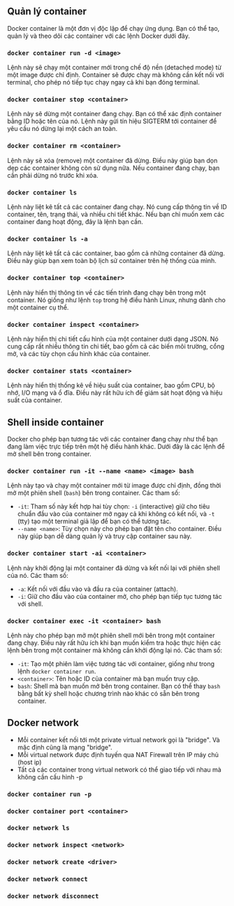 ## Quản lý container
Docker container là một đơn vị độc lập để chạy ứng dụng. Bạn có thể tạo, quản lý và theo dõi các container với các lệnh Docker dưới đây.
### `docker container run -d <image>` 
Lệnh này sẽ chạy một container mới trong chế độ nền (detached mode) từ một image được chỉ định. Container sẽ được chạy mà không cần kết nối với terminal, cho phép nó tiếp tục chạy ngay cả khi bạn đóng terminal.

### `docker container stop <container>`
Lệnh này sẽ dừng một container đang chạy. Bạn có thể xác định container bằng ID hoặc tên của nó. Lệnh này gửi tín hiệu SIGTERM tới container để yêu cầu nó dừng lại một cách an toàn.

### `docker container rm <container>`
Lệnh này sẽ xóa (remove) một container đã dừng. Điều này giúp bạn dọn dẹp các container không còn sử dụng nữa. Nếu container đang chạy, bạn cần phải dừng nó trước khi xóa.

### `docker container ls`
Lệnh này liệt kê tất cả các container đang chạy. Nó cung cấp thông tin về ID container, tên, trạng thái, và nhiều chi tiết khác. Nếu bạn chỉ muốn xem các container đang hoạt động, đây là lệnh bạn cần.

### `docker container ls -a`
Lệnh này liệt kê tất cả các container, bao gồm cả những container đã dừng. Điều này giúp bạn xem toàn bộ lịch sử container trên hệ thống của mình.

### `docker container top <container>`
Lệnh này hiển thị thông tin về các tiến trình đang chạy bên trong một container. Nó giống như lệnh `top` trong hệ điều hành Linux, nhưng dành cho một container cụ thể.

### `docker container inspect <container>`
Lệnh này hiển thị chi tiết cấu hình của một container dưới dạng JSON. Nó cung cấp rất nhiều thông tin chi tiết, bao gồm cả các biến môi trường, cổng mở, và các tùy chọn cấu hình khác của container.

### `docker container stats <container>`
Lệnh này hiển thị thống kê về hiệu suất của container, bao gồm CPU, bộ nhớ, I/O mạng và ổ đĩa. Điều này rất hữu ích để giám sát hoạt động và hiệu suất của container.


## Shell inside container
Docker cho phép bạn tương tác với các container đang chạy như thể bạn đang làm việc trực tiếp trên một hệ điều hành khác. Dưới đây là các lệnh để mở shell bên trong container.

### `docker container run -it --name <name> <image> bash`

Lệnh này tạo và chạy một container mới từ image được chỉ định, đồng thời mở một phiên shell (`bash`) bên trong container. Các tham số:
- `-it`: Tham số này kết hợp hai tùy chọn: `-i` (interactive) giữ cho tiêu chuẩn đầu vào của container mở ngay cả khi không có kết nối, và `-t` (tty) tạo một terminal giả lập để bạn có thể tương tác.
- `--name <name>`: Tùy chọn này cho phép bạn đặt tên cho container. Điều này giúp bạn dễ dàng quản lý và truy cập container sau này.


### `docker container start -ai <container> `
Lệnh này khởi động lại một container đã dừng và kết nối lại với phiên shell của nó. Các tham số:
- `-a`: Kết nối với đầu vào và đầu ra của container (attach).
- `-i`: Giữ cho đầu vào của container mở, cho phép bạn tiếp tục tương tác với shell.

### `docker container exec -it <container> bash`
Lệnh này cho phép bạn mở một phiên shell mới bên trong một container đang chạy. Điều này rất hữu ích khi bạn muốn kiểm tra hoặc thực hiện các lệnh bên trong một container mà không cần khởi động lại nó. Các tham số:
- `-it`: Tạo một phiên làm việc tương tác với container, giống như trong lệnh `docker container run`.
- `<container>`: Tên hoặc ID của container mà bạn muốn truy cập.
- `bash`: Shell mà bạn muốn mở bên trong container. Bạn có thể thay `bash` bằng bất kỳ shell hoặc chương trình nào khác có sẵn bên trong container.

## Docker network
* Mỗi container kết nối tới một private virtual network gọi là "bridge". Và mặc định cũng là mạng "bridge".
* Mỗi virtual network được định tuyến qua NAT Firewall trên IP máy chủ (host ip)
* Tất cả các container trong virtual network có thể giao tiếp với nhau mà không cần cấu hình -p

### `docker container run -p`

### `docker container port <container>`

### `docker network ls`

### `docker network inspect <network>`

### `docker network create <driver>`

### `docker network connect`

### `docker network disconnect`



